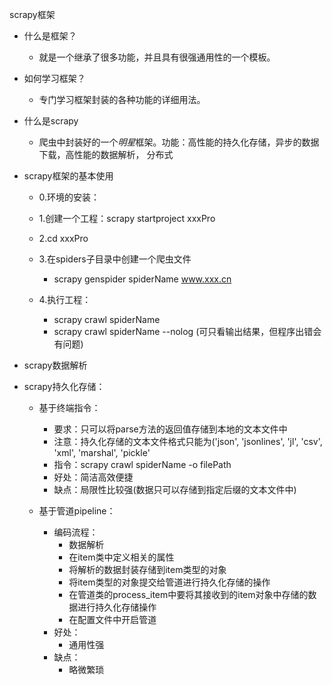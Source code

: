 scrapy框架

- 什么是框架？
    - 就是一个继承了很多功能，并且具有很强通用性的一个模板。
    
- 如何学习框架？
    - 专门学习框架封装的各种功能的详细用法。

- 什么是scrapy
    - 爬虫中封装好的一个*明星*框架。功能：高性能的持久化存储，异步的数据下载，高性能的数据解析，
        分布式
      
- scrapy框架的基本使用
    - 0.环境的安装：
        
    - 1.创建一个工程：scrapy startproject xxxPro
    - 2.cd xxxPro  
    - 3.在spiders子目录中创建一个爬虫文件
        - scrapy genspider spiderName www.xxx.cn
    - 4.执行工程：
        - scrapy crawl spiderName
        - scrapy crawl spiderName --nolog (可只看输出结果，但程序出错会有问题)
  
- scrapy数据解析

- scrapy持久化存储：
    - 基于终端指令：
        - 要求：只可以将parse方法的返回值存储到本地的文本文件中
        - 注意：持久化存储的文本文件格式只能为('json', 'jsonlines', 'jl', 'csv', 'xml', 'marshal', 'pickle'
        - 指令：scrapy crawl spiderName -o filePath
        - 好处：简洁高效便捷
        - 缺点：局限性比较强(数据只可以存储到指定后缀的文本文件中)
        
    - 基于管道pipeline：
        - 编码流程：
            - 数据解析
            - 在item类中定义相关的属性  
            - 将解析的数据封装存储到item类型的对象
            - 将item类型的对象提交给管道进行持久化存储的操作
            - 在管道类的process_item中要将其接收到的item对象中存储的数据进行持久化存储操作
            - 在配置文件中开启管道
        - 好处：
            - 通用性强
        - 缺点：
            - 略微繁琐